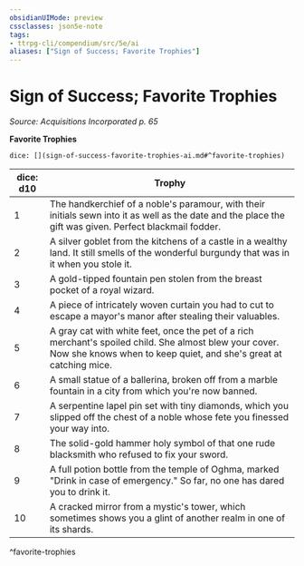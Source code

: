 ```yaml
---
obsidianUIMode: preview
cssclasses: json5e-note
tags:
- ttrpg-cli/compendium/src/5e/ai
aliases: ["Sign of Success; Favorite Trophies"]
---
```

# Sign of Success; Favorite Trophies
*Source: Acquisitions Incorporated p. 65* 

**Favorite Trophies**

`dice: [](sign-of-success-favorite-trophies-ai.md#^favorite-trophies)`

| dice: d10 | Trophy |
|-----------|--------|
| 1 | The handkerchief of a noble's paramour, with their initials sewn into it as well as the date and the place the gift was given. Perfect blackmail fodder. |
| 2 | A silver goblet from the kitchens of a castle in a wealthy land. It still smells of the wonderful burgundy that was in it when you stole it. |
| 3 | A gold-tipped fountain pen stolen from the breast pocket of a royal wizard. |
| 4 | A piece of intricately woven curtain you had to cut to escape a mayor's manor after stealing their valuables. |
| 5 | A gray cat with white feet, once the pet of a rich merchant's spoiled child. She almost blew your cover. Now she knows when to keep quiet, and she's great at catching mice. |
| 6 | A small statue of a ballerina, broken off from a marble fountain in a city from which you're now banned. |
| 7 | A serpentine lapel pin set with tiny diamonds, which you slipped off the chest of a noble whose fete you finessed your way into. |
| 8 | The solid-gold hammer holy symbol of that one rude blacksmith who refused to fix your sword. |
| 9 | A full potion bottle from the temple of Oghma, marked "Drink in case of emergency." So far, no one has dared you to drink it. |
| 10 | A cracked mirror from a mystic's tower, which sometimes shows you a glint of another realm in one of its shards. |
^favorite-trophies